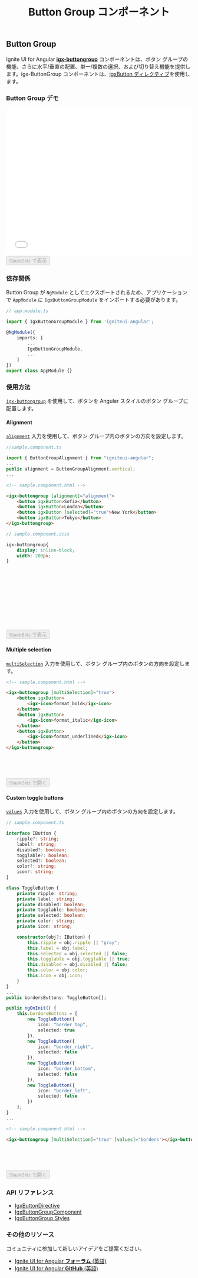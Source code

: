 ﻿---
title: Button Group コンポーネント
_description: ボタン グループの機能、さらに水平/垂直の配置、単一/複数の選択、および切り替え機能を提供します。
_keywords: Ignite UI for Angular, UI コントロール, Angular ウィジェット, web ウィジェット, UI ウィジェット, Angular, ネイティブ Angular コンポーネント スィート, ネイティブ Angular コントロール, ネイティブ Angular コンポーネント ライブラリ,  Angular ボタン グループ コンポーネント, Angular Button Group コントロール, Angular Button コンポーネント, Angular Button コントロール
_language: ja
---

## Button Group
Ignite UI for Angular [**igx-buttongroup**]({environment:angularApiUrl}/classes/igxbuttongroupcomponent.html) コンポーネントは、ボタン グループの機能、さらに水平/垂直の配置、単一/複数の選択、および切り替え機能を提供します。igx-ButtonGroup コンポーネントは、[igxButton ディレクティブ](button.md)を使用します。

### Button Group デモ
<div class="sample-container loading" style="height: 400px">
    <iframe id="buttonGroup-sample-1-iframe" seamless="" width="100%" height="100%" frameborder="0" src="{environment:demosBaseUrl}/data-entries/button-group-sample-1" onload="onSampleIframeContentLoaded(this);">
</iframe></div>
<div>
<button data-localize="stackblitz" disabled class="stackblitz-btn" data-iframe-id="buttonGroup-sample-1-iframe" data-demos-base-url="{environment:demosBaseUrl}">StackBlitz で表示</button>
</div>
<div class="divider--half"></div>

### 依存関係
Button Group が `NgModule` としてエクスポートされるため、アプリケーションで `AppModule` に `IgxButtonGroupModule` をインポートする必要があります。

```typescript
// app.module.ts

import { IgxButtonGroupModule } from 'igniteui-angular';

@NgModule({
    imports: [
        ...
        IgxButtonGroupModule,
        ...
    ]
})
export class AppModule {}
```
### 使用方法
[`igx-buttongroup`]({environment:angularApiUrl}/classes/igxbuttongroupcomponent.html) を使用して、ボタンを Angular スタイルのボタン グループに配置します。

#### Alignment
[`alignment`]({environment:angularApiUrl}/classes/igxbuttongroupcomponent.html#alignment) 入力を使用して、ボタン グループ内のボタンの方向を設定します。 

```typescript
//sample.component.ts

import { ButtonGroupAlignment } from "igniteui-angular";
...
public alignment = ButtonGroupAlignment.vertical;
...
```

```html
<!-- sample.component.html -->

<igx-buttongroup [alignment]="alignment">
    <button igxButton>Sofia</button>
    <button igxButton>London</button>
    <button igxButton [selected]="true">New York</button>
    <button igxButton>Tokyo</button>
</igx-buttongroup>
```

```scss
// sample.component.scss

igx-buttongroup{
    display: inline-block;
    width: 200px;
}
```
<div class="sample-container loading" style="height: 164px">
    <iframe id="buttonGroup-sample-2-iframe" seamless="" width="100%" height="100%" frameborder="0" data-src="{environment:demosBaseUrl}/data-entries/button-group-sample-2" class="lazyload">
</iframe></div>
<div>
<button data-localize="stackblitz" disabled class="stackblitz-btn" data-iframe-id="buttonGroup-sample-2-iframe" data-demos-base-url="{environment:demosBaseUrl}">StackBlitz で表示</button>
</div>
<div class="divider--half"></div>

#### Multiple selection
[`multiSelection`]({environment:angularApiUrl}/classes/igxbuttongroupcomponent.html#multiselection) 入力を使用して、ボタン グループ内のボタンの方向を設定します。

```html
<!-- sample.component.html -->

<igx-buttongroup [multiSelection]="true">
    <button igxButton>
        <igx-icon>format_bold</igx-icon>
    </button>
    <button igxButton>
        <igx-icon>format_italic</igx-icon>
    </button>
    <button igxButton>
        <igx-icon>format_underlined</igx-icon>
    </button>
</igx-buttongroup>
```
<div class="sample-container loading" style="height: 60px">
    <iframe id="buttonGroup-sample-4-iframe" seamless="" width="100%" height="100%" frameborder="0" data-src="{environment:demosBaseUrl}/data-entries/button-group-sample-4" class="lazyload">
</iframe></div>
<div>
<button data-localize="stackblitz" disabled class="stackblitz-btn" data-iframe-id="buttonGroup-sample-4-iframe" data-demos-base-url="{environment:demosBaseUrl}">StackBlitz で開く</button>
</div>

#### Custom toggle buttons
[`values`]({environment:angularApiUrl}/classes/igxbuttongroupcomponent.html#values) 入力を使用して、ボタン グループ内のボタンの方向を設定します。

```typescript
// sample.component.ts

interface IButton {
    ripple?: string;
    label?: string;
    disabled?: boolean;
    togglable?: boolean;
    selected?: boolean;
    color?: string;
    icon?: string;
}

class ToggleButton {
    private ripple: string;
    private label: string;
    private disabled: boolean;
    private togglable: boolean;
    private selected: boolean;
    private color: string;
    private icon: string;

    constructor(obj?: IButton) {
        this.ripple = obj.ripple || "gray";
        this.label = obj.label;
        this.selected = obj.selected || false;
        this.togglable = obj.togglable || true;
        this.disabled = obj.disabled || false;
        this.color = obj.color;
        this.icon = obj.icon;
    }
}
...
public bordersButtons: ToggleButton[];

public ngOnInit() {
    this.bordersButtons = [
        new ToggleButton({
            icon: "border_top",
            selected: true
        }),
        new ToggleButton({
            icon: "border_right",
            selected: false
        }),
        new ToggleButton({
            icon: "border_bottom",
            selected: false
        }),
        new ToggleButton({
            icon: "border_left",
            selected: false
        })
    ];
}
...
```

```html
<!-- sample.component.html -->

<igx-buttongroup [multiSelection]="true" [values]="borders"></igx-buttongroup>
```

<div class="sample-container loading" style="height: 60px">
    <iframe id="buttonGroup-sample-3-iframe" seamless="" width="100%" height="100%" frameborder="0" data-src="{environment:demosBaseUrl}/data-entries/button-group-sample-3" class="lazyload">
</iframe></div>
<div>
<button data-localize="stackblitz" disabled class="stackblitz-btn" data-iframe-id="buttonGroup-sample-3-iframe" data-demos-base-url="{environment:demosBaseUrl}">StackBlitz で開く</button>
</div>

### API リファレンス
<div class="divider--half"></div>

* [IgxButtonDirective]({environment:angularApiUrl}/classes/igxbuttondirective.html)
* [IgxButtonGroupComponent]({environment:angularApiUrl}/classes/igxbuttongroupcomponent.html)
* [IgxButtonGroup Styles]({environment:sassApiUrl}/index.html#function-igx-button-group-theme)

### その他のリソース

<div class="divider--half"></div>
コミュニティに参加して新しいアイデアをご提案ください。

* [Ignite UI for Angular **フォーラム** (英語)](https://www.infragistics.com/community/forums/f/ignite-ui-for-angular)
* [Ignite UI for Angular **GitHub** (英語)](https://github.com/IgniteUI/igniteui-angular)

